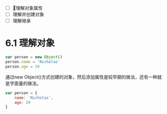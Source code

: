 - [ ] 理解对象属性
- [ ] 理解并创建对象
- [ ] 理解继承

# 6.1 理解对象
```javascript
var person = new Object()
person.name = 'Nicholas'
person.age = 29
```
通过new Object()方式创建的对象，然后添加属性是较早期的做法，还有一种就是字面量的做法。
```javascript
var person = {
	name: 'Nicholas',
	age: 29
}
```